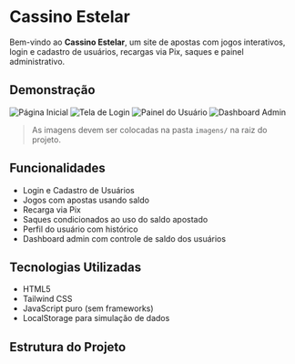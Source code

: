 # Cassino Estelar

Bem-vindo ao **Cassino Estelar**, um site de apostas com jogos interativos, login e cadastro de usuários, recargas via Pix, saques e painel administrativo.

## Demonstração

![Página Inicial](imagens/home.png)
![Tela de Login](imagens/login.png)
![Painel do Usuário](imagens/perfil.png)
![Dashboard Admin](imagens/admin.png)

> As imagens devem ser colocadas na pasta `imagens/` na raiz do projeto.

## Funcionalidades

- Login e Cadastro de Usuários
- Jogos com apostas usando saldo
- Recarga via Pix
- Saques condicionados ao uso do saldo apostado
- Perfil do usuário com histórico
- Dashboard admin com controle de saldo dos usuários

## Tecnologias Utilizadas

- HTML5
- Tailwind CSS
- JavaScript puro (sem frameworks)
- LocalStorage para simulação de dados

## Estrutura do Projeto

